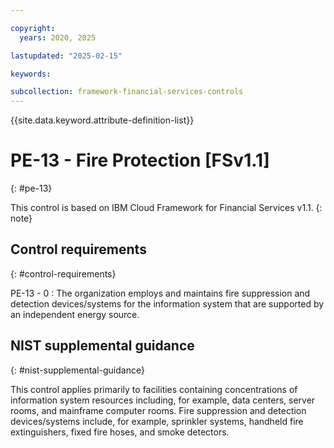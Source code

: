 ```yaml
---

copyright:
  years: 2020, 2025

lastupdated: "2025-02-15"

keywords:

subcollection: framework-financial-services-controls
---
```


{{site.data.keyword.attribute-definition-list}}

               
# PE-13 - Fire Protection [FSv1.1]
{: #pe-13}

This control is based on IBM Cloud Framework for Financial Services v1.1.
{: note}


## Control requirements
{: #control-requirements}

PE-13 - 0
    : The organization employs and maintains fire suppression and detection devices/systems for the information system that are supported by an independent energy source.

## NIST supplemental guidance
{: #nist-supplemental-guidance}

This control applies primarily to facilities containing concentrations of information system resources including, for example, data centers, server rooms, and mainframe computer rooms. Fire suppression and detection devices/systems include, for example, sprinkler systems, handheld fire extinguishers, fixed fire hoses, and smoke detectors.






